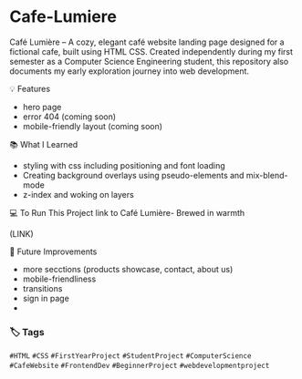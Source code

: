# Cafe-Lumiere
Café Lumière – A cozy, elegant café website landing page designed for a fictional cafe, built using HTML CSS. Created independently during my first semester as a Computer Science Engineering student,
this repository also documents my early exploration journey into web development.

💡 Features 
- hero page
- error 404 (coming soon)
- mobile-friendly layout (coming soon)


📚 What I Learned
- styling with css including positioning and font loading
- Creating background overlays using pseudo-elements and mix-blend-mode
- z-index and woking on layers

💻 To Run This Project
link to Café Lumière- Brewed in warmth

(LINK)

💭 Future Improvements
- more secctions (products showcase, contact, about us)
- mobile-friendliness
- transitions
- sign in page
- 



### 🏷️ Tags
`#HTML` `#CSS` `#FirstYearProject` `#StudentProject` `#ComputerScience` `#CafeWebsite` `#FrontendDev` `#BeginnerProject` `#webdevelopmentproject`
